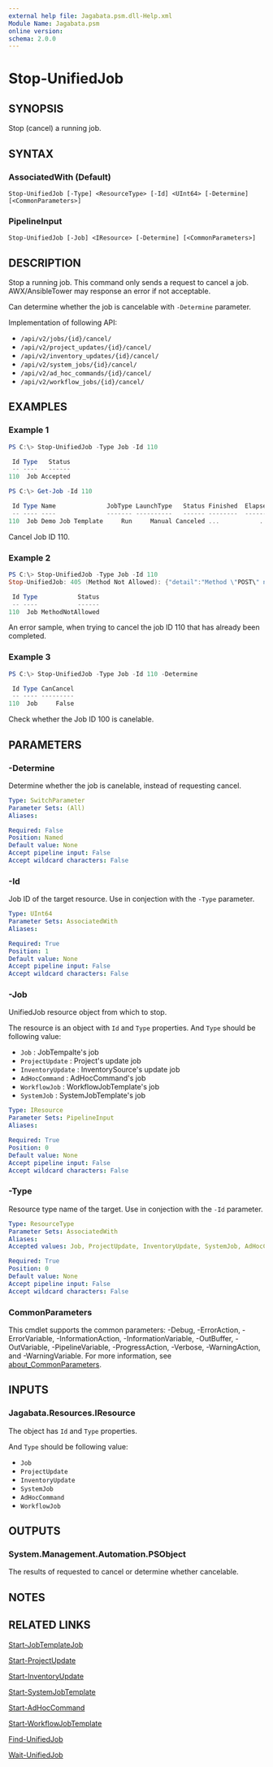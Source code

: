 ```yaml
---
external help file: Jagabata.psm.dll-Help.xml
Module Name: Jagabata.psm
online version:
schema: 2.0.0
---
```


# Stop-UnifiedJob

## SYNOPSIS
Stop (cancel) a running job.

## SYNTAX

### AssociatedWith (Default)
```
Stop-UnifiedJob [-Type] <ResourceType> [-Id] <UInt64> [-Determine] [<CommonParameters>]
```

### PipelineInput
```
Stop-UnifiedJob [-Job] <IResource> [-Determine] [<CommonParameters>]
```

## DESCRIPTION
Stop a running job.
This command only sends a request to cancel a job. AWX/AnsibleTower may response an error if not acceptable.

Can determine whether the job is cancelable with `-Determine` parameter.

Implementation of following API:  
- `/api/v2/jobs/{id}/cancel/`  
- `/api/v2/project_updates/{id}/cancel/`  
- `/api/v2/inventory_updates/{id}/cancel/`  
- `/api/v2/system_jobs/{id}/cancel/`  
- `/api/v2/ad_hoc_commands/{id}/cancel/`  
- `/api/v2/workflow_jobs/{id}/cancel/`

## EXAMPLES

### Example 1
```powershell
PS C:\> Stop-UnifiedJob -Type Job -Id 110

 Id Type   Status
 -- ----   ------
110  Job Accepted

PS C:\> Get-Job -Id 110

 Id Type Name              JobType LaunchType   Status Finished  Elapsed LaunchedBy  Template Note
 -- ---- ----              ------- ----------   ------ --------  ------- ----------  -------- ----
110  Job Demo Job Template     Run     Manual Canceled ...           ... ...         ...      ...
```

Cancel Job ID 110.

### Example 2
```powershell
PS C:\> Stop-UnifiedJob -Type Job -Id 110
Stop-UnifiedJob: 405 (Method Not Allowed): {"detail":"Method \"POST\" not allowed."} on POST /api/v2/jobs/110/cancel/

 Id Type           Status
 -- ----           ------
110  Job MethodNotAllowed
```

An error sample, when trying to cancel the job ID 110 that has already been completed.

### Example 3
```powershell
PS C:\> Stop-UnifiedJob -Type Job -Id 110 -Determine

 Id Type CanCancel
 -- ---- ---------
110  Job     False
```

Check whether the Job ID 100 is canelable.

## PARAMETERS

### -Determine
Determine whether the job is canelable, instead of requesting cancel.

```yaml
Type: SwitchParameter
Parameter Sets: (All)
Aliases:

Required: False
Position: Named
Default value: None
Accept pipeline input: False
Accept wildcard characters: False
```

### -Id
Job ID of the target resource.
Use in conjection with the `-Type` parameter.

```yaml
Type: UInt64
Parameter Sets: AssociatedWith
Aliases:

Required: True
Position: 1
Default value: None
Accept pipeline input: False
Accept wildcard characters: False
```

### -Job
UnifiedJob resource object from which to stop.

The resource is an object with `Id` and `Type` properties.
And `Type` should be following value:  
- `Job`             : JobTempalte's job  
- `ProjectUpdate`   : Project's update job  
- `InventoryUpdate` : InventorySource's update job  
- `AdHocCommand`    : AdHocCommand's job  
- `WorkflowJob`     : WorkflowJobTemplate's job  
- `SystemJob`       : SystemJobTemplate's job

```yaml
Type: IResource
Parameter Sets: PipelineInput
Aliases:

Required: True
Position: 0
Default value: None
Accept pipeline input: False
Accept wildcard characters: False
```

### -Type
Resource type name of the target.
Use in conjection with the `-Id` parameter.

```yaml
Type: ResourceType
Parameter Sets: AssociatedWith
Aliases:
Accepted values: Job, ProjectUpdate, InventoryUpdate, SystemJob, AdHocCommand, WorkflowJob

Required: True
Position: 0
Default value: None
Accept pipeline input: False
Accept wildcard characters: False
```

### CommonParameters
This cmdlet supports the common parameters: -Debug, -ErrorAction, -ErrorVariable, -InformationAction, -InformationVariable, -OutBuffer, -OutVariable, -PipelineVariable, -ProgressAction, -Verbose, -WarningAction, and -WarningVariable. For more information, see [about_CommonParameters](http://go.microsoft.com/fwlink/?LinkID=113216).

## INPUTS

### Jagabata.Resources.IResource
The object has `Id` and `Type` properties.

And `Type` should be following value:  
- `Job`  
- `ProjectUpdate`  
- `InventoryUpdate`  
- `SystemJob`  
- `AdHocCommand`  
- `WorkflowJob`

## OUTPUTS

### System.Management.Automation.PSObject
The results of requested to cancel or determine whether cancelable.

## NOTES

## RELATED LINKS

[Start-JobTemplateJob](Start-JobTemplate.md)

[Start-ProjectUpdate](Start-ProjectUpdate.md)

[Start-InventoryUpdate](Start-InventoryUpdate.md)

[Start-SystemJobTemplate](Start-SystemJobTemplate.md)

[Start-AdHocCommand](Start-AdHocCommand.md)

[Start-WorkflowJobTemplate](Start-WorkflowJobTemplate.md)

[Find-UnifiedJob](Find-UnifiedJob.md)

[Wait-UnifiedJob](Wait-UnifiedJob.md)
